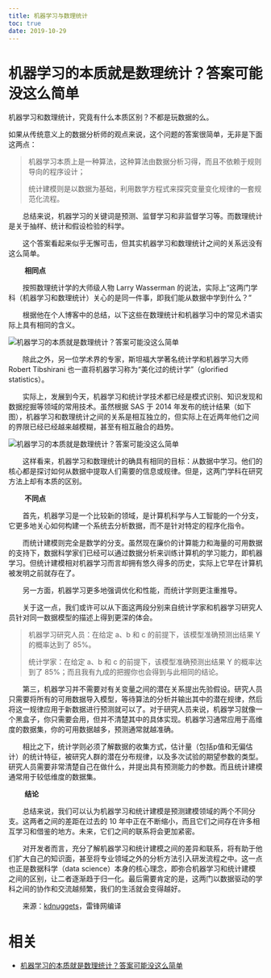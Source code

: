 ```yaml
---
title: 机器学习与数理统计
toc: true
date: 2019-10-29
---
```

# 机器学习的本质就是数理统计？答案可能没这么简单

机器学习和数理统计，究竟有什么本质区别？不都是玩数据的么。

如果从传统意义上的数据分析师的观点来说，这个问题的答案很简单，无非是下面这两点：

> 机器学习本质上是一种算法，这种算法由数据分析习得，而且不依赖于规则导向的程序设计；
>
> 统计建模则是以数据为基础，利用数学方程式来探究变量变化规律的一套规范化流程。

　　总结来说，机器学习的关键词是预测、监督学习和非监督学习等。而数理统计是关于抽样、统计和假设检验的科学。

　　这个答案看起来似乎无懈可击，但其实机器学习和数理统计之间的关系远没有这么简单。

　　  **相同点**

　　按照数理统计学的大师级人物 Larry Wasserman 的说法，实际上“这两门学科（机器学习和数理统计）关心的是同一件事，即我们能从数据中学到什么？”

　　根据他在个人博客中的总结，以下这些在数理统计和机器学习中的常见术语实际上具有相同的含义。

![机器学习的本质就是数理统计？答案可能没这么简单](https://images2015.cnblogs.com/news/66372/201704/66372-20170401000302133-1709244078.jpg)

　　除此之外，另一位学术界的专家，斯坦福大学著名统计学和机器学习大师 Robert Tibshirani 也一直将机器学习称为“美化过的统计学”（glorified statistics）。

　　实际上，发展到今天，机器学习和统计学技术都已经是模式识别、知识发现和数据挖掘等领域的常用技术。虽然根据 SAS 于 2014 年发布的统计结果（如下图），机器学习和数理统计之间的关系是相互独立的，但实际上在近两年他们之间的界限已经已经越来越模糊，甚至有相互融合的趋势。

![机器学习的本质就是数理统计？答案可能没这么简单](https://images2015.cnblogs.com/news/66372/201704/66372-20170401000302133-1184064567.jpg)

　　这样看来，机器学习和数理统计的确具有相同的目标：从数据中学习。他们的核心都是探讨如何从数据中提取人们需要的信息或规律。但是，这两门学科在研究方法上却有本质的区别。

　　  **不同点**

　　首先，机器学习是一个比较新的领域，是计算机科学与人工智能的一个分支，它更多地关心如何构建一个系统去分析数据，而不是针对特定的程序化指令。

　　而统计建模则完全是数学的分支。虽然现在廉价的计算能力和海量的可用数据的支持下，数据科学家们已经可以通过数据分析来训练计算机的学习能力，即机器学习。但统计建模相对机器学习而言却拥有悠久得多的历史，实际上它早在计算机被发明之前就存在了。

　　另一方面，机器学习更多地强调优化和性能，而统计学则更注重推导。

　　关于这一点，我们或许可以从下面这两段分别来自统计学家和机器学习研究人员针对同一数据模型的描述上得到更深的体会。

> 机器学习研究人员：在给定 a、b 和 c 的前提下，该模型准确预测出结果 Y 的概率达到了 85%。
>
> 统计学家：在给定 a、b 和 c 的前提下，该模型准确预测出结果 Y 的概率达到了 85%；而且我有九成的把握你也会得到与此相同的结论。

　　第三，机器学习并不需要对有关变量之间的潜在关系提出先验假设。研究人员只需要将所有的可用数据导入模型，等待算法的分析并输出其中的潜在规律，然后将这一规律应用于新数据进行预测就可以了。对于研究人员来说，机器学习就像一个黑盒子，你只需要会用，但并不清楚其中的具体实现。机器学习通常应用于高维度的数据集，你的可用数据越多，预测通常就越准确。

　　相比之下，统计学则必须了解数据的收集方式，估计量（包括p值和无偏估计）的统计特征，被研究人群的潜在分布规律，以及多次试验的期望参数的类型。研究人员需要非常清楚自己在做什么，并提出具有预测能力的参数。而且统计建模通常用于较低维度的数据集。

　　  **结论**

　　总结来说，我们可以认为机器学习和统计建模是预测建模领域的两个不同分支。这两者之间的差距在过去的 10 年中正在不断缩小，而且它们之间存在许多相互学习和借鉴的地方。未来，它们之间的联系将会更加紧密。

　　对开发者而言，充分了解机器学习和统计建模之间的差异和联系，将有助于他们扩大自己的知识面，甚至将专业领域之外的分析方法引入研发流程之中。这一点也正是数据科学（data science）本身的核心理念，即弥合机器学习和统计建模之间的区别，让二者逐渐趋于归一化。最后需要肯定的是，这两门以数据驱动的学科之间的协作和交流越频繁，我们的生活就会变得越好。

　　来源：[kdnuggets](http://www.kdnuggets.com/2016/11/machine-learning-vs-statistics.html)，雷锋网编译



# 相关

- [机器学习的本质就是数理统计？答案可能没这么简单](https://news.cnblogs.com/n/566209/)
